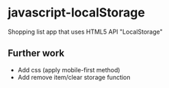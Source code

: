 # javascript-localStorage
Shopping list app that uses HTML5 API "LocalStorage"

## Further work
- Add css (apply mobile-first method)
- Add remove item/clear storage function
